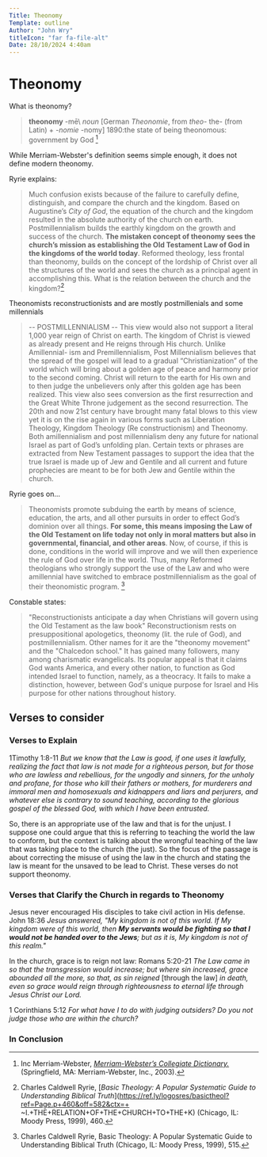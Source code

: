```yaml
---
Title: Theonomy
Template: outline
Author: "John Wry"
titleIcon: "far fa-file-alt"
Date: 28/10/2024 4:40am
---
```


# Theonomy

What is theonomy? 

> **theonomy** \-mē\ *noun*
> [German *Theonomie*, from *theo-* the- (from Latin) + *-nomie* -nomy] 1890:the state of being theonomous: government by God [^1]

While Merriam-Webster's definition seems simple enough, it does not define modern theonomy.

Ryrie explains: 

> Much confusion exists because of the failure to carefully define, distinguish, and compare the church and the kingdom. Based on Augustine’s *City of God*, the equation of the church and the kingdom resulted in the absolute authority of the church on earth. Postmillennialism builds the earthly kingdom on the growth and success of the church. **The mistaken concept of theonomy sees the church’s mission as establishing the Old Testament Law of God in the kingdoms of the world today**. Reformed theology, less frontal than theonomy, builds on the concept of the lordship of Christ over all the structures of the world and sees the church as a principal agent in accomplishing this. What is the relation between the church and the kingdom?[^2]

Theonomists reconstructionists and are mostly postmillenials and some millennials

>-- POSTMILLENNIALISM --
>This view would also not support a literal 1,000 year reign of Christ on earth. The kingdom of Christ is viewed as already present and He reigns through His church. Unlike Amillennial- ism and Premillennialism, Post Millennialism believes that the spread of the gospel will lead to a gradual “Christianization” of the world which will bring about a golden age of peace and harmony prior to the second coming. Christ will return to the earth for His own and to then judge the unbelievers only after this golden age has been realized. This view also sees conversion as the first resurrection and the Great White Throne judgement as the second resurrection. The 20th and now 21st century have brought many fatal blows to this view yet it is on the rise again in various forms such as Liberation Theology, Kingdom Theology (Re constructionism) and Theonomy. Both amillennialism and post millennialism deny any future for national Israel as part of God’s unfolding plan. Certain texts or phrases are extracted from New Testament passages to support the idea that the true Israel is made up of Jew and Gentile and all current and future prophecies are meant to be for both Jew and Gentile within the church.

Ryrie goes on...

> Theonomists promote subduing the earth by means of science, education, the arts, and all other pursuits in order to effect God’s dominion over all things. **For some, this means imposing the Law of the Old Testament on life today not only in moral matters but also in governmental, financial, and other areas**. Now, of course, if this is done, conditions in the world will improve and we will then experience the rule of God over life in the world. Thus, many Reformed theologians who strongly support the use of the Law and who were amillennial have switched to embrace postmillennialism as the goal of their theonomistic program. [^3]

Constable states:

> "Reconstructionists anticipate a day when Christians will govern using the Old Testament as the law book" Reconstructionism rests on presuppositional apologetics, theonomy (lit. the rule of God), and postmillennialism. Other names for it are the "theonomy movement" and the "Chalcedon school." It has gained many followers, many among charismatic evangelicals. Its popular appeal is that it claims God wants America, and every other nation, to function as God intended Israel to function, namely, as a theocracy. It fails to make a distinction, however, between God's unique purpose for Israel and His purpose for other nations throughout history.

## Verses to consider



### **Verses to Explain**

1Timothy 1:8-11  *But we know that the Law is good, if one uses it lawfully, realizing the fact that law is not made for a righteous person, but for those who are lawless and rebellious, for the ungodly and sinners, for the unholy and profane, for those who kill their fathers or mothers, for murderers and immoral men and homosexuals and kidnappers and liars and perjurers, and whatever else is contrary to sound teaching, according to the glorious gospel of the blessed God, with which I have been entrusted.* 

So, there is an appropriate use of the law and that is for the unjust. I suppose one could argue that this is referring to teaching the world the law to conform, but the context is talking about the wrongful teaching of the law that was taking place to the church (the just). So the focus of the passage is about correcting the misuse of using the law in the church and stating the law is meant for the unsaved to be lead to Christ. These verses do not support theonomy. 



### **Verses that Clarify the Church in regards to Theonomy**

Jesus never encouraged His disciples to take civil action in His defense.
John 18:36 *Jesus answered, "My kingdom is not of this world. If My kingdom were of this world, then **My servants would be fighting so that I would not be handed over to the Jews**; but as it is, My kingdom is not of this realm."*

In the church, grace is to reign not law:
Romans 5:20-21  *The Law came in so that the transgression would increase; but where sin increased, grace abounded all the more, so that, as sin reigned* [through the law] *in death, even so grace would reign through righteousness to eternal life through Jesus Christ our Lord.*

1 Corinthians 5:12 *For what have I to do with judging outsiders? Do you not judge those who are within the church?*

### **In Conclusion**



[^1]: Inc Merriam-Webster, [*Merriam-Webster’s Collegiate Dictionary.*](https://ref.ly/logosres/mwdict11?hw=Theonomy) (Springfield, MA: Merriam-Webster, Inc., 2003).

[^2]: Charles Caldwell Ryrie, [*Basic Theology: A Popular Systematic Guide to Understanding Biblical Truth*](https://ref.ly/logosres/basictheol?ref=Page.p+460&off=582&ctx=+ ~I.+THE+RELATION+OF+THE+CHURCH+TO+THE+K) (Chicago, IL: Moody Press, 1999), 460.

[^3]: Charles Caldwell Ryrie, Basic Theology: A Popular Systematic Guide to Understanding Biblical Truth (Chicago, IL: Moody Press, 1999), 515.